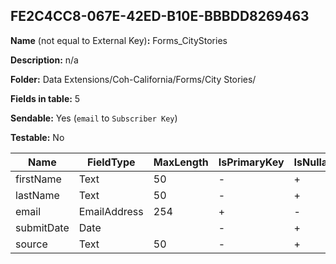 ## FE2C4CC8-067E-42ED-B10E-BBBDD8269463

**Name** (not equal to External Key)**:** Forms_CityStories

**Description:** n/a

**Folder:** Data Extensions/Coh-California/Forms/City Stories/

**Fields in table:** 5

**Sendable:** Yes (`email` to `Subscriber Key`)

**Testable:** No

| Name | FieldType | MaxLength | IsPrimaryKey | IsNullable | DefaultValue |
| --- | --- | --- | --- | --- | --- |
| firstName | Text | 50 | - | + |  |
| lastName | Text | 50 | - | + |  |
| email | EmailAddress | 254 | + | - |  |
| submitDate | Date |  | - | + | GetDate() |
| source | Text | 50 | - | + |  |
